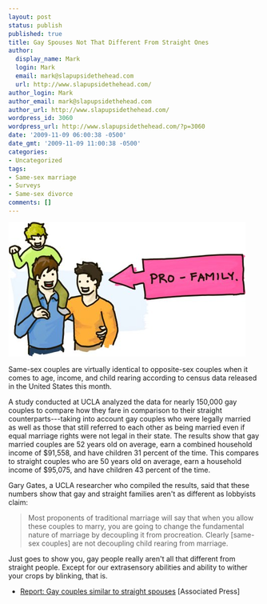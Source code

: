 ```yaml
---
layout: post
status: publish
published: true
title: Gay Spouses Not That Different From Straight Ones
author:
  display_name: Mark
  login: Mark
  email: mark@slapupsidethehead.com
  url: http://www.slapupsidethehead.com/
author_login: Mark
author_email: mark@slapupsidethehead.com
author_url: http://www.slapupsidethehead.com/
wordpress_id: 3060
wordpress_url: http://www.slapupsidethehead.com/?p=3060
date: '2009-11-09 06:00:38 -0500'
date_gmt: '2009-11-09 11:00:38 -0500'
categories:
- Uncategorized
tags:
- Same-sex marriage
- Surveys
- Same-sex divorce
comments: []
---
```

![All kinds of families are great!](/wp-content/media/2009/11/pro-family.jpg "All kinds of families are great!")

Same-sex couples are virtually identical to opposite-sex couples when it comes to age, income, and child rearing according to census data released in the United States this month.

A study conducted at UCLA analyzed the data for nearly 150,000 gay couples to compare how they fare in comparison to their straight counterparts---taking into account gay couples who were legally married as well as those that still referred to each other as being married even if equal marriage rights were not legal in their state. The results show that gay married couples are 52 years old on average, earn a combined household income of $91,558, and have children 31 percent of the time. This compares to straight couples who are 50 years old on average, earn a household income of $95,075, and have children 43 percent of the time.

Gary Gates, a UCLA researcher who compiled the results, said that these numbers show that gay and straight families aren't as different as lobbyists claim:

> Most proponents of traditional marriage will say that when you allow these couples to marry, you are going to change the fundamental nature of marriage by decoupling it from procreation. Clearly [same-sex couples] are not decoupling child rearing from marriage.

Just goes to show you, gay people really aren't all that different from straight people. Except for our extrasensory abilities and ability to wither your crops by blinking, that is.

- [Report: Gay couples similar to straight spouses](http://www.google.com/hostednews/ap/article/ALeqM5gCdZqWgPVPTXeB1bQGw_j7YOIvHAD9BNP59G0) [Associated Press]
